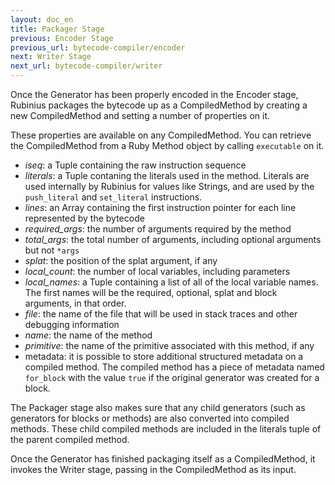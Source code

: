```yaml
---
layout: doc_en
title: Packager Stage
previous: Encoder Stage
previous_url: bytecode-compiler/encoder
next: Writer Stage
next_url: bytecode-compiler/writer
---
```


Once the Generator has been properly encoded in the Encoder stage,
Rubinius packages the bytecode up as a CompiledMethod by creating a new
CompiledMethod and setting a number of properties on it.

These properties are available on any CompiledMethod. You can retrieve
the CompiledMethod from a Ruby Method object by calling `executable` on
it.

* *iseq*: a Tuple containing the raw instruction sequence
* *literals*: a Tuple contaning the literals used in the method.
  Literals are used internally by Rubinius for values like Strings, and
  are used by the `push_literal` and `set_literal` instructions.
* *lines*: an Array containing the first instruction pointer for each
  line represented by the bytecode
* *required_args*: the number of arguments required by the method
* *total_args*: the total number of arguments, including optional
  arguments but not `*args`
* *splat*: the position of the splat argument, if any
* *local_count*: the number of local variables, including parameters
* *local_names*: a Tuple containing a list of all of the local variable
  names. The first names will be the required, optional, splat and block
  arguments, in that order.
* *file*: the name of the file that will be used in stack traces and
  other debugging information
* *name*: the name of the method
* *primitive*: the name of the primitive associated with this method, if
  any
* metadata: it is possible to store additional structured metadata on a
  compiled method. The compiled method has a piece of metadata named
  `for_block` with the value `true` if the original generator was
  created for a block.

The Packager stage also makes sure that any child generators (such as
generators for blocks or methods) are also converted into compiled
methods. These child compiled methods are included in the literals tuple
of the parent compiled method.

Once the Generator has finished packaging itself as a CompiledMethod, it
invokes the Writer stage, passing in the CompiledMethod as its input.
